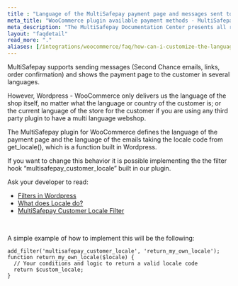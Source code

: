 ```yaml
---
title : "Language of the MultiSafepay payment page and messages sent to the customer"
meta_title: "WooCommerce plugin available payment methods - MultiSafepay Docs"
meta_description: "The MultiSafepay Documentation Center presents all relevant information about our Plugins and API. You can also find support pages for payment methods, tools and general questions as well as the contact details of our Support and Integration Teams."
layout: "faqdetail"
read_more: "."
aliases: [/integrations/woocommerce/faq/how-can-i-customize-the-language-of-payment-page-and-emails/]
---
```


MultiSafepay supports sending messages (Second Chance emails, links, order confirmation) and shows the payment page to the customer in several languages. 

However, Wordpress - WooCommerce only delivers us the language of the shop itself, no matter what the language or country of the customer is; or the current language of the store for the customer if you are using any third party plugin to have a multi language webshop. 

The MultiSafepay plugin for WooCommerce defines the language of the payment page and the language of the emails taking the locale code from get_locale(), which is a function built in Wordpress.

If you want to change this behavior it is possible implementing the the filter hook “multisafepay_customer_locale” built in our plugin.

Ask your developer to read:

+ [Filters in Wordpress](https://developer.wordpress.org/plugins/hooks/filters/)
+ [What does Locale do?](https://docs.multisafepay.com/faq/api/locale/)
+ [MultiSafepay Customer Locale Filter](https://github.com/MultiSafepay/WooCommerce/blob/master/src/Services/CustomerService.php#L179-L181)

&nbsp;

A simple example of how to implement this will be the following: 

``` 
add_filter('multisafepay_customer_locale', 'return_my_own_locale');
function return_my_own_locale($locale) {
  // Your conditions and logic to return a valid locale code
  return $custom_locale;
}
```
